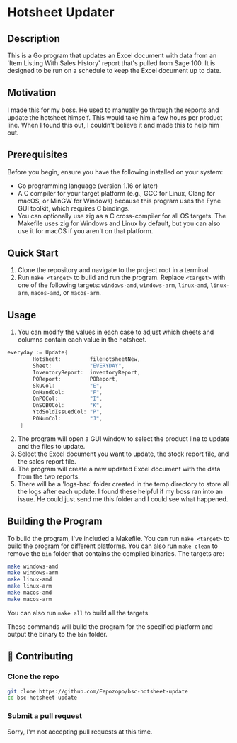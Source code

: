 # Hotsheet Updater

## Description

This is a Go program that updates an Excel document with data from an 'Item Listing With Sales History' report that's pulled from Sage 100. It is designed to be run on a schedule to keep the Excel document up to date.

## Motivation

I made this for my boss. He used to manually go through the reports and update the hotsheet himself. This would take him a few hours per product line. When I found this out, I couldn't believe it and made this to help him out.

## Prerequisites

Before you begin, ensure you have the following installed on your system:

- Go programming language (version 1.16 or later)
- A C compiler for your target platform (e.g., GCC for Linux, Clang for macOS, or MinGW for Windows) because this program uses the Fyne GUI toolkit, which requires C bindings.
- You can optionally use zig as a C cross-compiler for all OS targets. The Makefile uses zig for Windows and Linux by default, but you can also use it for macOS if you aren't on that platform.

## Quick Start

1. Clone the repository and navigate to the project root in a terminal.
2. Run `make <target>` to build and run the program. Replace `<target>` with one of the following targets: `windows-amd`, `windows-arm`, `linux-amd`, `linux-arm`, `macos-amd`, or `macos-arm`.

## Usage

1. You can modify the values in each case to adjust which sheets and columns contain each value in the hotsheet.
``` go
everyday := Update{
		Hotsheet:         fileHotsheetNew,
		Sheet:            "EVERYDAY",
		InventoryReport:  inventoryReport,
		POReport:         POReport,
		SkuCol:           "E",
		OnHandCol:        "F",
		OnPOCol:          "I",
		OnSOBOCol:        "K",
		YtdSoldIssuedCol: "P",
		PONumCol:         "J",
	}
```
2. The program will open a GUI window to select the product line to update and the files to update.
3. Select the Excel document you want to update, the stock report file, and the sales report file.
4. The program will create a new updated Excel document with the data from the two reports.
5. There will be a 'logs-bsc' folder created in the temp directory to store all the logs after each update. I found these helpful if my boss ran into an issue. He could just send me this folder and I could see what happened.

## Building the Program

To build the program, I've included a Makefile. You can run `make <target>` to build the program for different platforms. You can also run `make clean` to remove the `bin` folder that contains the compiled binaries.
The targets are:
```bash
make windows-amd
make windows-arm
make linux-amd
make linux-arm
make macos-amd
make macos-arm
```
You can also run `make all` to build all the targets.

These commands will build the program for the specified platform and output the binary to the `bin` folder.

## 🤝 Contributing

### Clone the repo

```bash
git clone https://github.com/Fepozopo/bsc-hotsheet-update
cd bsc-hotsheet-update
```

### Submit a pull request

Sorry, I'm not accepting pull requests at this time.
